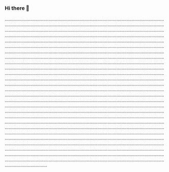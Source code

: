 ### Hi there 👋

.....................................................................................................................................................................................................................................................................................................................................................................................................................................................................................................................................................................................................................................................................................................................................................................................................................................................................................................................................................................................................................................................................................................................................................................................................................................................................................................................................................................................................................................................................................................................................................................................................................................................................................................................................................................................................................................................................................................................................................................................................................................................................................................................................................................................................................................................................................................................................................................................................................................................................................................................................................................................................................................................................................................................................................................................................................................................................................................................................................................................................................................................................................................................................................................................................................................................................................................................................................................................................................................................................................................................